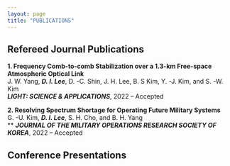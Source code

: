 ```yaml
---
layout: page
title: "PUBLICATIONS"
---
```


## Refereed Journal Publications

**1. Frequency Comb-to-comb Stabilization over a 1.3-km Free-space Atmospheric Optical Link**<br/>
J. W. Yang, **_D. I. Lee_**, D. -C. Shin, J. H. Lee, B. S Kim, Y. -J. Kim, and S. -W. Kim<br/>
**_LIGHT: SCIENCE & APPLICATIONS_**, 2022 – Accepted

**2. Resolving Spectrum Shortage for Operating Future Military Systems**<br/>
G. -U. Kim, **_D. I. Lee_**, S. H. Cho, and B. H. Yang<br/>**
**_JOURNAL OF THE MILITARY OPERATIONS RESEARCH SOCIETY OF KOREA_**, 2022 – Accepted


## Conference Presentations
